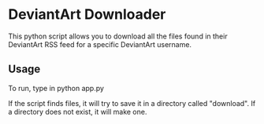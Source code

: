 # DeviantArt Downloader

This python script allows you to download all the files found in their DeviantArt RSS feed for a specific DeviantArt username.

## Usage

To run, type in python app.py <username>

If the script finds files, it will try to save it in a directory called "download".  If a directory does not exist, it will make one.